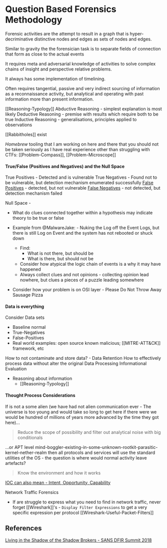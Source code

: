 # Question Based Forensics Methodology

Forensic activities are the attempt to result in a graph that is hyper-decriminative distinctive nodes and edges as sets of nodes and edges. 

Similar to gravity the the forensician task is to separate fields of connection that form as close to the actual events

It requires meta and adversarial knowledge of activities to solve complex chains of insight and perspective relative problems. 

It always has some implementation of timelining.

Often requires tangential, passive and very indirect sourcing of information as a reconnaissance activity, but analytical and operating with past information more than present information.

[[Reasoning-Typology]]
Abductive Reasoning - simplest explanation is most likely
Deductive Reasoning - premise with results which require both to be true
Inductive Reasoning - generalisations, principles applied to observations 

[[Rabbitholes]] exist 

*Homebrew* tooling that I am working on here and there that you should not be taken seriously as I have real experience other than struggling with CTFs:
[[Problem-Compass]], [[Problem-Microscope]]
#### True/False (Positives and Negatives) and the Null Space 

True Positives - Detected and is vulnerable
True Negatives - Found not to be vulnerable, but detection mechanism enumerated successfully
[False Positives](https://www.cgisecurity.com/questions/falsepositive.shtml) - detected, but not vulnerable
[False Negatives](https://www.cgisecurity.com/questions/falsenegative.shtml) - not detected, but detection mechanism failed

Null Space - 
- What do clues connected together within a hypothesis may indicate theory to be true or false
- Example from @MalwareJake: - Nuking the Log off the Event Logs, but there is still Log on Event and the system has not rebooted or shuck down
	- Find:
		- What is not there, but should be
		- What is there, but should not be
	- Consider how atypical the logic chain of events is a why it may have happened
	- Always collect clues and not opinions - collecting opinion lead nowhere, but clues a pieces of a puzzle leading somewhere

- Consider how your problem is on OSI layer - Please Do Not Throw Away Sausage Pizza 

#### Data is everything

Consider Data sets
- Baseline normal
- True-Negatives
- False-Positives
- Real world examples: open source known malicious; [[MITRE-ATT&CK]] framework, etc


How to not contaminate and store data? - Data Retention
How to effectively process data without alter the original Data Processing 
Informational Evaluation 


- Reasoning about information
	- [[Reasoning-Typology]]

#### Thought Process Considerations


If is not a some alien (we have had not alien communication ever - The universe is too young and would take so long to get here if there were we would be hundred of millions of years more advanced by the time they got here)...

> Reduce the scope of possibility and filter out analytical noise with big conditionals

...or APT level mind-boggler-existing-in-some-unknown-rootkit-parasitic-kernel-nether-realm then all protocols and services will use the standard utilities of the OS - the question is where would normal activity leave artefacts?

> Know the environment and how it works

[IOC can also mean - Intent, Opportunity, Capability](https://youtu.be/xuUMlNx72xI?feature=shared&t=266) 


Network Traffic Forensics
- If are struggle to express what you need to find in network traffic, never forget [[Wireshark]]'s - `Display Filter Expressions` to get a very specific expression per protocol [[Wireshark-Useful-Packet-Filters]]

## References

[Living in the Shadow of the Shadow Brokers - SANS DFIR Summit 2018](https://youtu.be/xuUMlNx72xI)